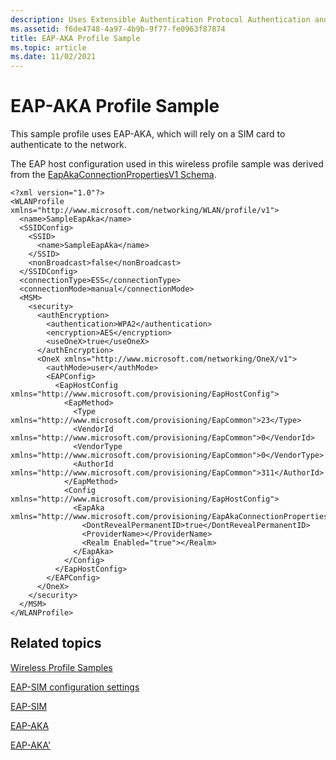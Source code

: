 ```yaml
---
description: Uses Extensible Authentication Protocol Authentication and Key Agreement (EAP-AKA).
ms.assetid: f6de4748-4a97-4b9b-9f77-fe0963f87874
title: EAP-AKA Profile Sample
ms.topic: article
ms.date: 11/02/2021
---
```


# EAP-AKA Profile Sample

This sample profile uses EAP-AKA, which will rely on a SIM card to authenticate to the network.

The EAP host configuration used in this wireless profile sample was derived from the [EapAkaConnectionPropertiesV1 Schema](https://docs.microsoft.com/en-us/openspecs/windows_protocols/ms-gpwl/6ce02b66-0cbd-47cf-bc34-0903b163aab0).

``` syntax
<?xml version="1.0"?>
<WLANProfile xmlns="http://www.microsoft.com/networking/WLAN/profile/v1">
  <name>SampleEapAka</name>
  <SSIDConfig>
    <SSID>
      <name>SampleEapAka</name>
    </SSID>
    <nonBroadcast>false</nonBroadcast>
  </SSIDConfig>
  <connectionType>ESS</connectionType>
  <connectionMode>manual</connectionMode>
  <MSM>
    <security>
      <authEncryption>
        <authentication>WPA2</authentication>
        <encryption>AES</encryption>
        <useOneX>true</useOneX>
      </authEncryption>
      <OneX xmlns="http://www.microsoft.com/networking/OneX/v1">
        <authMode>user</authMode>
        <EAPConfig>
          <EapHostConfig xmlns="http://www.microsoft.com/provisioning/EapHostConfig">
            <EapMethod>
              <Type xmlns="http://www.microsoft.com/provisioning/EapCommon">23</Type>
              <VendorId xmlns="http://www.microsoft.com/provisioning/EapCommon">0</VendorId>
              <VendorType xmlns="http://www.microsoft.com/provisioning/EapCommon">0</VendorType>
              <AuthorId xmlns="http://www.microsoft.com/provisioning/EapCommon">311</AuthorId>
            </EapMethod>
            <Config xmlns="http://www.microsoft.com/provisioning/EapHostConfig">
              <EapAka xmlns="http://www.microsoft.com/provisioning/EapAkaConnectionPropertiesV1">
                <DontRevealPermanentID>true</DontRevealPermanentID>
                <ProviderName></ProviderName>
                <Realm Enabled="true"></Realm>
              </EapAka>
            </Config>
          </EapHostConfig>
        </EAPConfig>
      </OneX>
    </security>
  </MSM>
</WLANProfile>
```

## Related topics

<dl> <dt>

[Wireless Profile Samples](wireless-profile-samples.md)
</dt> <dt>

[EAP-SIM configuration settings](/windows-server/networking/technologies/extensible-authentication-protocol/network-access#eap-sim-configuration-settings)
</dt> <dt>
  
[EAP-SIM](/openspecs/windows_protocols/ms-gpwl/73eddc23-79a2-4b02-966a-a8a909cd76e9)
</dt> <dt>
  
[EAP-AKA](/openspecs/windows_protocols/ms-gpwl/6ce02b66-0cbd-47cf-bc34-0903b163aab0)
</dt> <dt>
  
[EAP-AKA'](/openspecs/windows_protocols/ms-gpwl/cb085b34-e160-4eba-b292-bc748ae461b6)
</dt> </dl>

